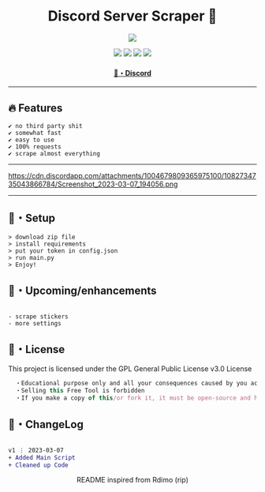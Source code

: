 <h1 align="center">
  Discord Server Scraper 🚀
</h1>


<p align="center"> 
  <kbd>
<img src="https://steamuserimages-a.akamaihd.net/ugc/848220336393851174/73E4DDF575623F925D0E727FBB0AE67EBFF6902E/?imw=637&imh=358&ima=fit&impolicy=Letterbox&imcolor=%23000000&letterbox=true"></img>
  </kbd>
</p>

<p align="center">
  <img src="https://img.shields.io/github/languages/top/sfx2me/discord-server-cloner?style=flat-square"> </a>
  <img src="https://img.shields.io/github/last-commit/sfx2me/discord-server-cloner?style=flat-square"> </a>
  <img src="https://img.shields.io/github/stars/sfx2me/discord-server-cloner?color=7F9DE0&label=Stars&style=flat-square"> </a>
  <img src="https://img.shields.io/github/forks/sfx2me/discord-server-cloner?color=7F9DE0&label=Forks&style=flat-square"> </a>
</p>

<h4 align="center">
  <a href="https://discord.gg/deobf">🌌・Discord</a>
</h4>

---

## :fire: Features
```sh-session
✔ no third party shit
✔ somewhat fast
✔ easy to use
✔ 100% requests
✔ scrape almost everything
```
---


https://cdn.discordapp.com/attachments/1004679809365975100/1082734735043866784/Screenshot_2023-03-07_194056.png


---

## 🚀・Setup

```sh-session
> download zip file
> install requirements
> put your token in config.json
> run main.py
> Enjoy!
```

## 🎉・Upcoming/enhancements
```sh-session

- scrape stickers
- more settings
```


## 📄・License

This project is licensed under the GPL General Public License v3.0 License
```js
  ・Educational purpose only and all your consequences caused by you actions is your responsibility
  ・Selling this Free Tool is forbidden
  ・If you make a copy of this/or fork it, it must be open-source and have credits linking to this repo
```

## 💭・ChangeLog

```diff

v1 ⋮ 2023-03-07
+ Added Main Script
+ Cleaned up Code
```

<p align="center">
  README inspired from Rdimo (rip)
</p>
 